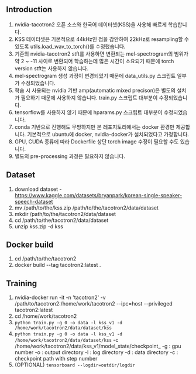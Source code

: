 ## Introduction
1. nvidia-tacotron2 오픈 소스와 한국어 데이터셋(KSS)을 사용해 빠르게 학습합니다.
2. KSS 데이터셋은 기본적으로 44kHz인 점을 감안하여 22kHz로 resampling할 수 있도록 utils.load_wav_to_torch()를 수정했습니다.
4. 기존의 nvidia-tacotron2 stft를 사용하면 변환되는 mel-spectrogram의 범위가 약 2 ~ -11 사이로 변환되어 학습하는데 많은 시간이 소요되기 때문에 torch version stft는 사용하지 않습니다.
5. mel-spectrogram 생성 과정이 변경되었기 때문에 data_utils.py 스크립트 일부가 수정되었습니다.
6. 학습 시 사용되는 nvidia 기반 amp(automatic mixed precison)은 별도의 설치가 필요하기 때문에 사용하지 않습니다. train.py 스크립트 대부분이 수정되었습니다.
7. tensorflow를 사용하지 않기 때문에 hparams.py 스크립트 대부분이 수정되었습니다.
8. conda 기반으로 진행해도 무방하지만 본 레포지토리에서는 docker 환경만 제공합니다. 기본적으로 ubuntu에 docker, nvidia-docker가 설치되었다고 가정합니다.
9. GPU, CUDA 종류에 따라 Dockerfile 상단 torch image 수정이 필요할 수도 있습니다.
10. 별도의 pre-processing 과정은 필요하지 않습니다.


## Dataset
1. download dataset - https://www.kaggle.com/datasets/bryanpark/korean-single-speaker-speech-dataset
2. mv /path/to/the/kss.zip /path/to/the/tacotron2/data/dataset
3. mkdir /path/to/the/tacotron2/data/dataset
4. cd /path/to/the/tacotron2/data/dataset
5. unzip kss.zip -d kss

## Docker build
1. cd /path/to/the/tacotron2
2. docker build --tag tacotron2:latest .

## Training
1. nvidia-docker run -it -n 'tacotron2' -v /path/to/tacotron2:/home/work/tacotron2 --ipc=host --privileged tacotron2:latest
2. cd /home/work/tacotron2
3. `python train.py -g 0 -o data -l kss_v1 -d /home/work/tacotron2/data/dataset/kss`
4. `python train.py -g 0 -o data -l kss_v1 -d /home/work/tacotron2/data/dataset/kss` -c /home/work/tacotron2/data/kss_v1/model_state/checkpoint_<step>
  -g : gpu number
  -o : output directory
  -l : log directory
  -d : data directory
  -c : checkpoint path with step number
5. (OPTIONAL) `tensorboard --logdir=outdir/logdir`
